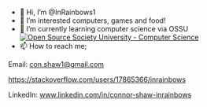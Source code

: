 - 👋 Hi, I’m @InRainbows1
- 👀 I’m interested computers, games and food!
- 🌱 I’m currently learning computer science via OSSU <a href="https://github.com/ossu/computer-science"><img alt="Open Source Society University - Computer Science" src="https://img.shields.io/badge/OSSU-computer--science-blue.svg"></a>
- 📫 How to reach me;

Email: con.shaw1@gmail.com

https://stackoverflow.com/users/17865366/inrainbows

LinkedIn: www.linkedin.com/in/connor-shaw-inrainbows

<!---
InRainbows1/InRainbows1 is a ✨ special ✨ repository because its `README.md` (this file) appears on your GitHub profile.
You can click the Preview link to take a look at your changes.
--->
